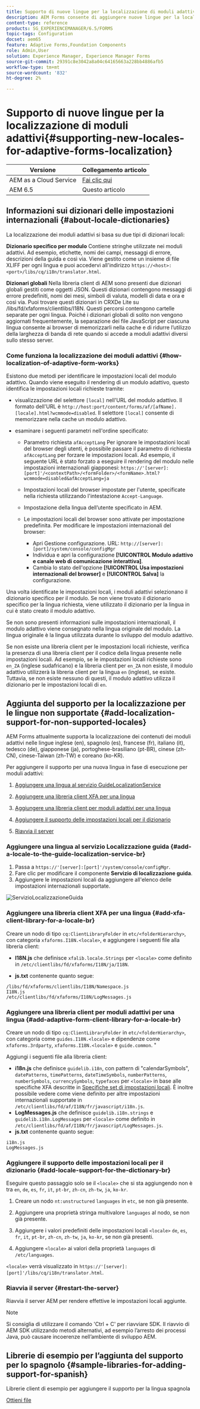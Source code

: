 ```yaml
---
title: Supporto di nuove lingue per la localizzazione di moduli adattivi
description: AEM Forms consente di aggiungere nuove lingue per la localizzazione dei moduli adattivi. Le lingue supportate per impostazione predefinita sono inglese, francese, tedesco e giapponese.
content-type: reference
products: SG_EXPERIENCEMANAGER/6.5/FORMS
topic-tags: Configuration
docset: aem65
feature: Adaptive Forms,Foundation Components
role: Admin,User
solution: Experience Manager, Experience Manager Forms
source-git-commit: 29391c8e3042a8a04c64165663a228bb4886afb5
workflow-type: tm+mt
source-wordcount: '832'
ht-degree: 2%

---
```


# Supporto di nuove lingue per la localizzazione di moduli adattivi{#supporting-new-locales-for-adaptive-forms-localization}

| Versione | Collegamento articolo |
| -------- | ---------------------------- |
| AEM as a Cloud Service | [Fai clic qui](https://experienceleague.adobe.com/docs/experience-manager-cloud-service/content/forms/adaptive-forms-authoring/authoring-adaptive-forms-foundation-components/supporting-new-language-localization.html) |
| AEM 6.5 | Questo articolo |

## Informazioni sui dizionari delle impostazioni internazionali {#about-locale-dictionaries}

La localizzazione dei moduli adattivi si basa su due tipi di dizionari locali:

**Dizionario specifico per modulo** Contiene stringhe utilizzate nei moduli adattivi. Ad esempio, etichette, nomi dei campi, messaggi di errore, descrizioni della guida e così via. Viene gestito come un insieme di file XLIFF per ogni lingua e puoi accedervi all&#39;indirizzo `https://<host>:<port>/libs/cq/i18n/translator.html`.

**Dizionari globali** Nella libreria client di AEM sono presenti due dizionari globali gestiti come oggetti JSON. Questi dizionari contengono messaggi di errore predefiniti, nomi dei mesi, simboli di valuta, modelli di data e ora e così via. Puoi trovare questi dizionari in CRXDe Lite su /libs/fd/xfaforms/clientlibs/I18N. Questi percorsi contengono cartelle separate per ogni lingua. Poiché i dizionari globali di solito non vengono aggiornati frequentemente, la separazione dei file JavaScript per ciascuna lingua consente ai browser di memorizzarli nella cache e di ridurre l’utilizzo della larghezza di banda di rete quando si accede a moduli adattivi diversi sullo stesso server.

### Come funziona la localizzazione dei moduli adattivi {#how-localization-of-adaptive-form-works}

Esistono due metodi per identificare le impostazioni locali del modulo adattivo. Quando viene eseguito il rendering di un modulo adattivo, questo identifica le impostazioni locali richieste tramite:

* visualizzazione del selettore `[local]` nell&#39;URL del modulo adattivo. Il formato dell&#39;URL è `http://host:port/content/forms/af/[afName].[locale].html?wcmmode=disabled`. Il selettore `[local]` consente di memorizzare nella cache un modulo adattivo.

* esaminare i seguenti parametri nell&#39;ordine specificato:

   * Parametro richiesta `afAcceptLang`
Per ignorare le impostazioni locali del browser degli utenti, è possibile passare il parametro di richiesta `afAcceptLang` per forzare le impostazioni locali. Ad esempio, il seguente URL è stato forzato a eseguire il rendering del modulo nelle impostazioni internazionali giapponesi:
     `https://'[server]:[port]'/<contextPath>/<formFolder>/<formName>.html?wcmmode=disabled&afAcceptLang=ja`

   * Impostazioni locali del browser impostate per l&#39;utente, specificate nella richiesta utilizzando l&#39;intestazione `Accept-Language`.

   * Impostazione della lingua dell’utente specificato in AEM.

   * Le impostazioni locali del browser sono attivate per impostazione predefinita. Per modificare le impostazioni internazionali del browser:
      * Apri Gestione configurazione. URL: `http://[server]:[port]/system/console/configMgr`
      * Individua e apri la configurazione **[!UICONTROL Modulo adattivo e canale web di comunicazione interattiva]**.
      * Cambia lo stato dell&#39;opzione **[!UICONTROL Usa impostazioni internazionali del browser]** e **[!UICONTROL Salva]** la configurazione.

Una volta identificate le impostazioni locali, i moduli adattivi selezionano il dizionario specifico per il modulo. Se non viene trovato il dizionario specifico per la lingua richiesta, viene utilizzato il dizionario per la lingua in cui è stato creato il modulo adattivo.

Se non sono presenti informazioni sulle impostazioni internazionali, il modulo adattivo viene consegnato nella lingua originale del modulo. La lingua originale è la lingua utilizzata durante lo sviluppo del modulo adattivo.

Se non esiste una libreria client per le impostazioni locali richieste, verifica la presenza di una libreria client per il codice della lingua presente nelle impostazioni locali. Ad esempio, se le impostazioni locali richieste sono `en_ZA` (inglese sudafricano) e la libreria client per `en_ZA` non esiste, il modulo adattivo utilizzerà la libreria client per la lingua `en` (inglese), se esiste. Tuttavia, se non esiste nessuno di questi, il modulo adattivo utilizza il dizionario per le impostazioni locali di `en`.

## Aggiunta del supporto per la localizzazione per le lingue non supportate {#add-localization-support-for-non-supported-locales}

AEM Forms attualmente supporta la localizzazione dei contenuti dei moduli adattivi nelle lingue inglese (en), spagnolo (es), francese (fr), italiano (it), tedesco (de), giapponese (ja), portoghese-brasiliano (pt-BR), cinese (zh-CN), cinese-Taiwan (zh-TW) e coreano (ko-KR).

Per aggiungere il supporto per una nuova lingua in fase di esecuzione per moduli adattivi:

1. [Aggiungere una lingua al servizio GuideLocalizationService](../../forms/using/supporting-new-language-localization.md#p-add-a-locale-to-the-guide-localization-service-br-p)

1. [Aggiungere una libreria client XFA per una lingua](../../forms/using/supporting-new-language-localization.md#p-add-xfa-client-library-for-a-locale-br-p)

1. [Aggiungere una libreria client per moduli adattivi per una lingua](../../forms/using/supporting-new-language-localization.md#p-add-adaptive-form-client-library-for-a-locale-br-p)
1. [Aggiungere il supporto delle impostazioni locali per il dizionario](../../forms/using/supporting-new-language-localization.md#p-add-locale-support-for-the-dictionary-br-p)
1. [Riavvia il server](../../forms/using/supporting-new-language-localization.md#p-restart-the-server-p)

### Aggiungere una lingua al servizio Localizzazione guida {#add-a-locale-to-the-guide-localization-service-br}

1. Passa a `https://'[server]:[port]'/system/console/configMgr`.
1. Fare clic per modificare il componente **Servizio di localizzazione guida**.
1. Aggiungere le impostazioni locali da aggiungere all&#39;elenco delle impostazioni internazionali supportate.

![ServizioLocalizzazioneGuida](assets/configservice.png)

### Aggiungere una libreria client XFA per una lingua {#add-xfa-client-library-for-a-locale-br}

Creare un nodo di tipo `cq:ClientLibraryFolder` in `etc/<folderHierarchy>`, con categoria `xfaforms.I18N.<locale>`, e aggiungere i seguenti file alla libreria client:

* **I18N.js** che definisce `xfalib.locale.Strings` per `<locale>` come definito in `/etc/clientlibs/fd/xfaforms/I18N/ja/I18N`.

* **js.txt** contenente quanto segue:

```text
/libs/fd/xfaforms/clientlibs/I18N/Namespace.js
I18N.js
/etc/clientlibs/fd/xfaforms/I18N/LogMessages.js
```

### Aggiungere una libreria client per moduli adattivi per una lingua {#add-adaptive-form-client-library-for-a-locale-br}

Creare un nodo di tipo `cq:ClientLibraryFolder` in `etc/<folderHierarchy>`, con categoria come `guides.I18N.<locale>` e dipendenze come `xfaforms.3rdparty`, `xfaforms.I18N.<locale>` e `guide.common`. &quot;

Aggiungi i seguenti file alla libreria client:

* **i18n.js** che definisce `guidelib.i18n`, con pattern di &quot;calendarSymbols&quot;, `datePatterns`, `timePatterns`, `dateTimeSymbols`, `numberPatterns`, `numberSymbols`, `currencySymbols`, `typefaces` per `<locale>` in base alle specifiche XFA descritte in [Specifiche set di impostazioni locali](https://helpx.adobe.com/content/dam/Adobe/specs/xfa_spec_3_3.pdf). È inoltre possibile vedere come viene definito per altre impostazioni internazionali supportate in `/etc/clientlibs/fd/af/I18N/fr/javascript/i18n.js`.
* **LogMessages.js** che definisce `guidelib.i18n.strings` e `guidelib.i18n.LogMessages` per `<locale>` come definito in `/etc/clientlibs/fd/af/I18N/fr/javascript/LogMessages.js`.
* **js.txt** contenente quanto segue:

```text
i18n.js
LogMessages.js
```

### Aggiungere il supporto delle impostazioni locali per il dizionario {#add-locale-support-for-the-dictionary-br}

Eseguire questo passaggio solo se il `<locale>` che si sta aggiungendo non è tra `en`, `de`, `es`, `fr`, `it`, `pt-br`, `zh-cn`, `zh-tw`, `ja`, `ko-kr`.

1. Creare un nodo `nt:unstructured` `languages` in `etc`, se non già presente.

1. Aggiungere una proprietà stringa multivalore `languages` al nodo, se non già presente.
1. Aggiungere i valori predefiniti delle impostazioni locali `<locale>` `de`, `es`, `fr`, `it`, `pt-br`, `zh-cn`, `zh-tw`, `ja`, `ko-kr`, se non già presenti.

1. Aggiungere `<locale>` ai valori della proprietà `languages` di `/etc/languages`.

`<locale>` verrà visualizzato in `https://'[server]:[port]'/libs/cq/i18n/translator.html`.

### Riavvia il server {#restart-the-server}

Riavvia il server AEM per rendere effettive le impostazioni locali aggiunte.

>[!NOTE]
>
> Si consiglia di utilizzare il comando &#39;Ctrl + C&#39; per riavviare SDK. Il riavvio di AEM SDK utilizzando metodi alternativi, ad esempio l’arresto dei processi Java, può causare incoerenze nell’ambiente di sviluppo AEM.

## Librerie di esempio per l’aggiunta del supporto per lo spagnolo {#sample-libraries-for-adding-support-for-spanish}

Librerie client di esempio per aggiungere il supporto per la lingua spagnola

[Ottieni file](assets/sample.zip)
